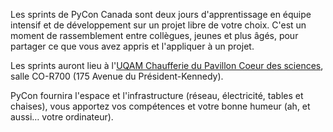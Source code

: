 Les sprints de PyCon Canada sont deux jours d'apprentissage en équipe intensif et de développement sur un projet libre de votre choix. C'est un moment de rassemblement entre collègues, jeunes et plus âgés, pour partager ce que vous avez appris et l'appliquer à un projet.

Les sprints auront lieu à l'[UQAM Chaufferie du Pavillon Coeur des sciences](https://goo.gl/maps/SftS8JCP8DJ2), salle CO-R700 (175 Avenue du Président-Kennedy).

PyCon fournira l'espace et l'infrastructure (réseau, électricité, tables et chaises), vous apportez vos compétences et votre bonne humeur (ah, et aussi… votre ordinateur).
